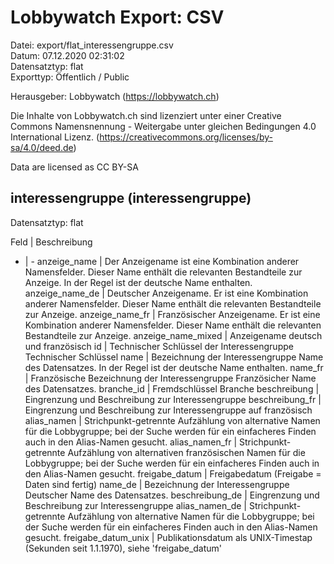 Lobbywatch Export: CSV
======================

Datei: export/flat_interessengruppe.csv  
Datum: 07.12.2020 02:31:02  
Datensatztyp: flat  
Exporttyp: Öffentlich / Public  

Herausgeber: Lobbywatch (https://lobbywatch.ch)  

Die Inhalte von Lobbywatch.ch sind lizenziert unter einer Creative Commons Namensnennung - Weitergabe unter gleichen Bedingungen 4.0 International Lizenz. (https://creativecommons.org/licenses/by-sa/4.0/deed.de)

Data are licensed as CC BY-SA


## interessengruppe (interessengruppe)

Datensatztyp: flat

Feld | Beschreibung
- | -
anzeige_name | Der Anzeigename ist eine Kombination anderer Namensfelder. Dieser Name enthält die relevanten Bestandteile zur Anzeige. In der Regel ist der deutsche Name enthalten.
anzeige_name_de | Deutscher Anzeigename. Er ist eine Kombination anderer Namensfelder. Dieser Name enthält die relevanten Bestandteile zur Anzeige.
anzeige_name_fr | Französischer Anzeigename. Er ist eine Kombination anderer Namensfelder. Dieser Name enthält die relevanten Bestandteile zur Anzeige.
anzeige_name_mixed | Anzeigename deutsch und französisch
id | Technischer Schlüssel der Interessengruppe Technischer Schlüssel
name | Bezeichnung der Interessengruppe Name des Datensatzes. In der Regel ist der deutsche Name enthalten.
name_fr | Französische Bezeichnung der Interessengruppe Französicher Name des Datensatzes.
branche_id | Fremdschlüssel Branche
beschreibung | Eingrenzung und Beschreibung zur Interessengruppe
beschreibung_fr | Eingrenzung und Beschreibung zur Interessengruppe auf französisch
alias_namen | Strichpunkt-getrennte Aufzählung von alternative Namen für die Lobbygruppe; bei der Suche werden für ein einfacheres Finden auch in den Alias-Namen gesucht.
alias_namen_fr | Strichpunkt-getrennte Aufzählung von alternativen französischen Namen für die Lobbygruppe; bei der Suche werden für ein einfacheres Finden auch in den Alias-Namen gesucht.
freigabe_datum | Freigabedatum (Freigabe = Daten sind fertig)
name_de | Bezeichnung der Interessengruppe Deutscher Name des Datensatzes.
beschreibung_de | Eingrenzung und Beschreibung zur Interessengruppe
alias_namen_de | Strichpunkt-getrennte Aufzählung von alternative Namen für die Lobbygruppe; bei der Suche werden für ein einfacheres Finden auch in den Alias-Namen gesucht.
freigabe_datum_unix | Publikationsdatum als UNIX-Timestap (Sekunden seit 1.1.1970), siehe 'freigabe_datum'

